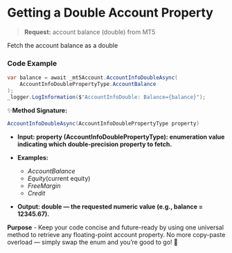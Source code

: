 # Getting a Double Account Property

> **Request:** account balance (double) from MT5

 Fetch the account balance as a double

### Code Example

```csharp
var balance = await _mt5Account.AccountInfoDoubleAsync(
    AccountInfoDoublePropertyType.AccountBalance
);
_logger.LogInformation($"AccountInfoDouble: Balance={balance}");
```

✨**Method Signature:** 
```csharp
AccountInfoDoubleAsync(AccountInfoDoublePropertyType property)
```

* **Input: property (AccountInfoDoublePropertyType): enumeration value indicating which double‐precision property to fetch.**

* **Examples:** 
    * _AccountBalance_
    * _Equity_(current equity)
    *  _FreeMargin_
    *   _Credit_

* **Output: double — the requested numeric value (e.g., balance = 12345.67).**

**Purpose** - Keep your code concise and future-ready by using one universal method to retrieve any floating-point account property. No more copy-paste overload — simply swap the enum and you’re good to go! 🚀
